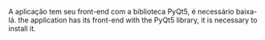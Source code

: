 A aplicação tem seu front-end com a biblioteca PyQt5, é necessário baixa-lá.
the application has its front-end with the PyQt5 library, it is necessary to install it.

